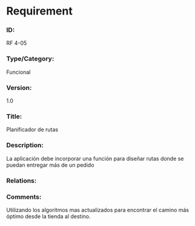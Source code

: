 # Requirement

### ID:

RF 4-05

### Type/Category:

Funcional

### Version:

1.0

### Title:

Planificador de rutas

### Description:

La aplicación debe incorporar una función para diseñar rutas donde se puedan entregar más de un pedido

### Relations:


### Comments:

Utilizando los algoritmos mas actualizados para encontrar el camino más óptimo desde la tienda al destino.
